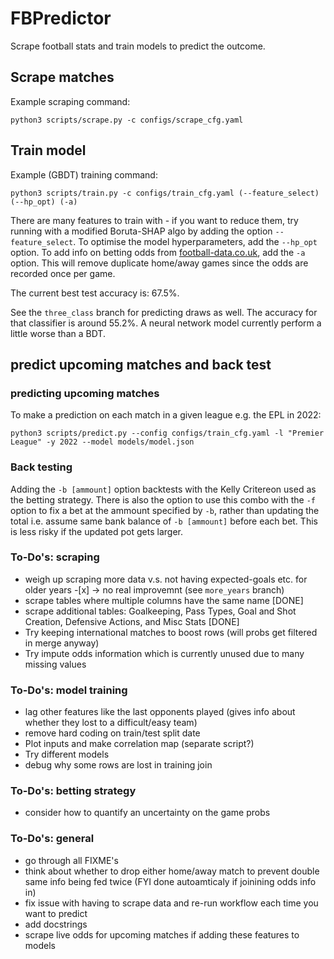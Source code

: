 # FBPredictor

Scrape football stats and train models to predict the outcome. 

## Scrape matches

Example scraping command:

```
python3 scripts/scrape.py -c configs/scrape_cfg.yaml
```




## Train model

Example (GBDT) training command:

```
python3 scripts/train.py -c configs/train_cfg.yaml (--feature_select) (--hp_opt) (-a)
```

There are many features to train with - if you want to reduce them, try running with a modified Boruta-SHAP algo by adding the option `--feature_select`. To optimise the model hyperparameters, add the `--hp_opt` option. To add info on betting odds from [football-data.co.uk](https://www.football-data.co.uk), add the `-a` option. This will remove duplicate home/away games since the odds are recorded once per game.

The current best test accuracy is: 67.5%.

See the `three_class` branch for predicting draws as well. The accuracy for that classifier is around 55.2%. A neural network model currently perform a little worse than a BDT.




## predict upcoming matches and back test


### predicting upcoming matches
To make a prediction on each match in a given league e.g. the EPL in 2022:

```
python3 scripts/predict.py --config configs/train_cfg.yaml -l "Premier League" -y 2022 --model models/model.json 
```

### Back testing

Adding the `-b [ammount]` option backtests with the Kelly Critereon used as the betting strategy. There is also the option to use this combo with the `-f` option to fix a bet at the ammount specified by `-b`, rather than updating the total i.e. assume same bank balance of `-b [ammount]` before each bet. This is less risky if the updated pot gets larger.



### To-Do's: scraping
* weigh up scraping more data v.s. not having expected-goals etc. for older years -[x] -> no real improvemnt (see `more_years` branch)
* scrape tables where multiple columns have the same name [DONE]
* scrape additional tables: Goalkeeping, Pass Types, Goal and Shot Creation, Defensive Actions, and Misc Stats [DONE]
* Try keeping international matches to boost rows (will probs get filtered in merge anyway)
* Try impute odds information which is currently unused due to many missing values

### To-Do's: model training
* lag other features like the last opponents played (gives info about whether they lost to a difficult/easy team)
* remove hard coding on train/test split date
* Plot inputs and make correlation map (separate script?)
* Try different models
* debug why some rows are lost in training join

### To-Do's: betting strategy
* consider how to quantify an uncertainty on the game probs

### To-Do's: general
* go through all FIXME's
* think about whether to drop either home/away match to prevent double same info being fed twice (FYI done autoamticaly if joinining odds info in)
* fix issue with having to scrape data and re-run workflow each time you want to predict
* add docstrings
* scrape live odds for upcoming matches if adding these features to models
